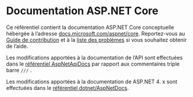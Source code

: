 # <a name="aspnet-core-docs"></a>Documentation ASP.NET Core

Ce référentiel contient la documentation ASP.NET Core conceptuelle hébergée à l’adresse [docs.microsoft.com/aspnet/core](https://docs.microsoft.com/aspnet/core/getting-started). Reportez-vous au [Guide de contribution](CONTRIBUTING.md) et à la [liste des problèmes](https://github.com/dotnet/AspNetCore.Docs/issues) si vous souhaitez obtenir de l’aide.

Les modifications apportées à la documentation de l’API sont effectuées dans le [référentiel AspNetApiDocs](https://github.com/dotnet/AspNetApiDocs) par rapport aux commentaires triple barre `///` .

Les modifications apportées à la documentation de ASP.NET 4. x sont effectuées dans le [référentiel dotnet/AspNetDocs](https://github.com/dotnet/AspNetDocs).

